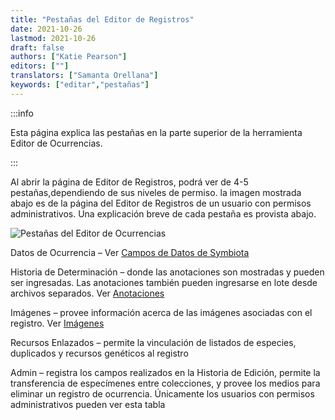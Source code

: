 ```yaml
---
title: "Pestañas del Editor de Registros"
date: 2021-10-26
lastmod: 2021-10-26
draft: false
authors: ["Katie Pearson"]
editors: [""]
translators: ["Samanta Orellana"]
keywords: ["editar","pestañas"]
---
```


:::info

Esta página explica las pestañas en la parte superior de la herramienta Editor de Ocurrencias.

:::

Al abrir la página de Editor de Registros, podrá ver de 4-5 pestañas,dependiendo de sus niveles de permiso. la imagen mostrada abajo es de la página del Editor de Registros de un usuario con permisos administrativos. Una explicación breve de cada pestaña es provista abajo.

![Pestañas del Editor de Ocurrencias](/img/editortabs.png)

Datos de Ocurrencia – Ver [Campos de Datos de Symbiota](/docs/Editor_Guide/Symbiota_Data_Fields)

Historia de Determinación – donde las anotaciones son mostradas y pueden ser ingresadas. Las anotaciones también pueden ingresarse en lote desde archivos separados. Ver [Anotaciones](/docs/Editor_Guide/Editing_Searching_Records/annotations)

Imágenes – provee información acerca de las imágenes asociadas con el registro. Ver [Imágenes](/docs/Editor_Guide/images)

Recursos Enlazados – permite la vinculación de listados de especies, duplicados y recursos genéticos al registro

Admin – registra los campos realizados en la Historia de Edición, permite la transferencia de especímenes entre colecciones, y provee los medios para eliminar un registro de ocurrencia. Únicamente los usuarios con permisos administrativos pueden ver esta tabla
